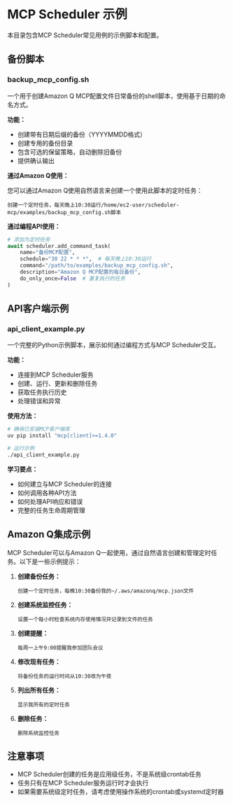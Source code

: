 # MCP Scheduler 示例

本目录包含MCP Scheduler常见用例的示例脚本和配置。

## 备份脚本

### backup_mcp_config.sh

一个用于创建Amazon Q MCP配置文件日常备份的shell脚本，使用基于日期的命名方式。

**功能：**
- 创建带有日期后缀的备份（YYYYMMDD格式）
- 创建专用的备份目录
- 包含可选的保留策略，自动删除旧备份
- 提供确认输出

**通过Amazon Q使用：**

您可以通过Amazon Q使用自然语言来创建一个使用此脚本的定时任务：

```
创建一个定时任务，每天晚上10:30运行/home/ec2-user/scheduler-mcp/examples/backup_mcp_config.sh脚本
```

**通过编程API使用：**

```python
# 添加为定时任务
await scheduler.add_command_task(
    name="备份MCP配置",
    schedule="30 22 * * *",  # 每天晚上10:30运行
    command="/path/to/examples/backup_mcp_config.sh",
    description="Amazon Q MCP配置的每日备份",
    do_only_once=False  # 重复执行的任务
)
```

## API客户端示例

### api_client_example.py

一个完整的Python示例脚本，展示如何通过编程方式与MCP Scheduler交互。

**功能：**
- 连接到MCP Scheduler服务
- 创建、运行、更新和删除任务
- 获取任务执行历史
- 处理错误和异常

**使用方法：**

```bash
# 确保已安装MCP客户端库
uv pip install "mcp[client]>=1.4.0"

# 运行示例
./api_client_example.py
```

**学习要点：**
- 如何建立与MCP Scheduler的连接
- 如何调用各种API方法
- 如何处理API响应和错误
- 完整的任务生命周期管理

## Amazon Q集成示例

MCP Scheduler可以与Amazon Q一起使用，通过自然语言创建和管理定时任务。以下是一些示例提示：

1. **创建备份任务：**
   ```
   创建一个定时任务，每晚10:30备份我的~/.aws/amazonq/mcp.json文件
   ```

2. **创建系统监控任务：**
   ```
   设置一个每小时检查系统内存使用情况并记录到文件的任务
   ```

3. **创建提醒：**
   ```
   每周一上午9:00提醒我参加团队会议
   ```

4. **修改现有任务：**
   ```
   将备份任务的运行时间从10:30改为午夜
   ```

5. **列出所有任务：**
   ```
   显示我所有的定时任务
   ```

6. **删除任务：**
   ```
   删除系统监控任务
   ```

## 注意事项

- MCP Scheduler创建的任务是应用级任务，不是系统级crontab任务
- 任务只有在MCP Scheduler服务运行时才会执行
- 如果需要系统级定时任务，请考虑使用操作系统的crontab或systemd定时器
